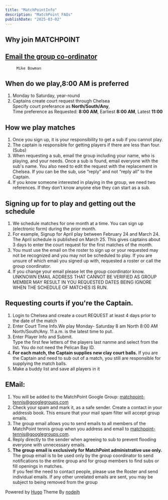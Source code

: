 ```yaml
---
title: "MatchPointInfo"
description: "MatchPoint FAQs"
publishDate: "2025-03-02"
---
```

## Why join MATCHPOINT<br>

## [Email the group co-ordinator](mailto:m.bowman@yahoo.com)<br>
         Mike Bowman

## When do we play,8:00 AM is preferred<br>
1. Monday to Saturday, year-round<br>
2. Captains create court request through Chelsea<br> 
   Specify court preferance as **North/South/Any**,<br>
   Time preference as Requested: **8:00 AM**,  Earliest **8:00 AM**, Latest **11:00**<br>
## How we play matches
1. Once you sign up, it is your responsibility to get a sub if you cannot play.<br>
2. The captain is responsible for getting players if there are less than four. (Subs)<br>
3. When requesting a sub, email the group including your name, who is playing, and your needs. Once a sub is found, email everyone with the sub's name. You also need to edit the request with the replacement in Chelsea. If you can be the sub, use “reply” and not “reply all” to the Captain.<br>
4. If you know someone interested in playing in the group, we need two references. If they don’t know anyone else they can start as a sub.<br>
## Signing up for to play and getting out the schedule
1. We schedule matches for one month at a time.  You can sign up (electronic form) during the prior month.
2. For example, Signup for April play between February 24 and March 24.  The April schedule is published on March 25. This gives captains about 3 days to enter the court request for the first matches of the month.
5. You must use the email on the roster to sign up or your requested may not be recognized and you may not be scheduled to play.  If you are unsure of which email you signed up with, requested a roster or call the group coordinator.<br>
6. If you change your email please let the group coordinator know. UNKNOWN EMAIL ADDRESS THAT CANNOT BE VERIFIED AS GROUP MEMBER MAY RESULT IN YOU REQUESTED DATES BEING IGNORE WHEN THE SCHEDULE OF MATCHES IS RUN.<br>
## Requesting courts if you're the Captain.
1. Login to Chelsea and create a court REQUEST at least 4 days prior to the date of the match <br>
2. Enter Court Time Info.We play Monday- Saturday 8 am North 8:00 AM North/South/Any. 11 a.m. is the latest time to put.<br>
3. Enter Player Info and Submit.<br>
   Type the first few letters of the players last nanme and select from the list.  You do not need the Pelican Bay ID.<br>
4. **For each match, the Captain supplies new clay court balls.** If you are the Captain and need to sub out of a match, you still are responsible for supplying the match balls.<br>
5. Make a buddy list and save all players in it
## EMail:
1. You will be added to the MatchPoint Google Group: matchpoint-tennis@googlegroups.com
2. Check your spam and mark it, as a safe sender. Create a contact in your addressb book. This ensure that your mail spam filter will accept group emails.
3. The group email allows you to send emails to all members of the MatchPoint tennis group when you address and email to matchpoint-tennis@googlegroups.com.<br>
4. Reply directly to the sender when agreeing to sub to prevent flooding everyone with unnecessary emails.
5. **The group email is exclusively for MatchPoint administrative use only.** The group email is to be used only by the group coordinator to send notifications to the entire group and for group members to find subs or fill openings in matches.<br>
If you feel the need to contact people, please use the Roster and send individual emails. If any other unrelated emails are sent, you may be subject to being removed from the group<br>


Powered by [Hugo](http://www.gohugo.io/) Theme By [nodejh](https://github.com/nodejh/hugo-theme-mini)
